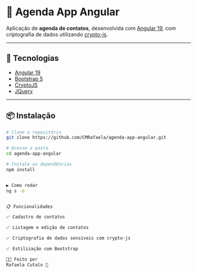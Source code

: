 # 📆 Agenda App Angular

Aplicação de **agenda de contatos**, desenvolvida com [Angular 19](https://angular.io/), com criptografia de dados utilizando [crypto-js](https://www.npmjs.com/package/crypto-js).

---

## 🚀 Tecnologias

- [Angular 19](https://angular.io/)
- [Bootstrap 5](https://getbootstrap.com/)
- [CryptoJS](https://www.npmjs.com/package/crypto-js)
- [JQuery](https://jquery.com/)

---

## 📦 Instalação

```bash
# Clone o repositório
git clone https://github.com/CMRafaela/agenda-app-angular.git

# Acesse a pasta
cd agenda-app-angular

# Instale as dependências
npm install


▶️ Como rodar
ng s -o


📋 Funcionalidades

✅ Cadastro de contatos

✅ Listagem e edição de contatos

✅ Criptografia de dados sensíveis com crypto-js

✅ Estilização com Bootstrap

🧑‍💻 Feito por
Rafaela Cutalo 🚀
```
